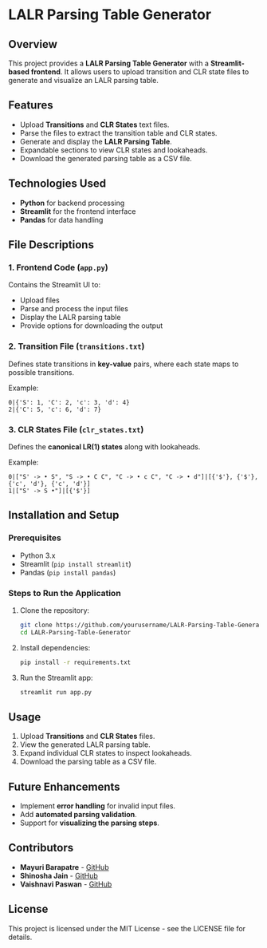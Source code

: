 # LALR Parsing Table Generator

## Overview
This project provides a **LALR Parsing Table Generator** with a **Streamlit-based frontend**. It allows users to upload transition and CLR state files to generate and visualize an LALR parsing table.

## Features
- Upload **Transitions** and **CLR States** text files.
- Parse the files to extract the transition table and CLR states.
- Generate and display the **LALR Parsing Table**.
- Expandable sections to view CLR states and lookaheads.
- Download the generated parsing table as a CSV file.

## Technologies Used
- **Python** for backend processing
- **Streamlit** for the frontend interface
- **Pandas** for data handling

## File Descriptions
### 1. Frontend Code (`app.py`)
Contains the Streamlit UI to:
- Upload files
- Parse and process the input files
- Display the LALR parsing table
- Provide options for downloading the output

### 2. Transition File (`transitions.txt`)
Defines state transitions in **key-value** pairs, where each state maps to possible transitions.

Example:
```plaintext
0|{'S': 1, 'C': 2, 'c': 3, 'd': 4}
2|{'C': 5, 'c': 6, 'd': 7}
```

### 3. CLR States File (`clr_states.txt`)
Defines the **canonical LR(1) states** along with lookaheads.

Example:
```plaintext
0|["S' -> • S", "S -> • C C", "C -> • c C", "C -> • d"]|[{'$'}, {'$'}, {'c', 'd'}, {'c', 'd'}]
1|["S' -> S •"]|[{'$'}]
```

## Installation and Setup
### Prerequisites
- Python 3.x
- Streamlit (`pip install streamlit`)
- Pandas (`pip install pandas`)

### Steps to Run the Application
1. Clone the repository:
   ```sh
   git clone https://github.com/yourusername/LALR-Parsing-Table-Generator.git
   cd LALR-Parsing-Table-Generator
   ```
2. Install dependencies:
   ```sh
   pip install -r requirements.txt
   ```
3. Run the Streamlit app:
   ```sh
   streamlit run app.py
   ```

## Usage
1. Upload **Transitions** and **CLR States** files.
2. View the generated LALR parsing table.
3. Expand individual CLR states to inspect lookaheads.
4. Download the parsing table as a CSV file.

## Future Enhancements
- Implement **error handling** for invalid input files.
- Add **automated parsing validation**.
- Support for **visualizing the parsing steps**.

## Contributors
- **Mayuri Barapatre** - [GitHub](https://github.com/mayuri06b)
- **Shinosha Jain** - [GitHub](https://github.com/srj2005)
- **Vaishnavi Paswan** - [GitHub](https://github.com/vaishnavipaswan)

## License
This project is licensed under the MIT License - see the LICENSE file for details.

